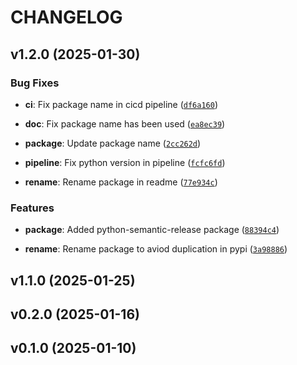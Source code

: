 # CHANGELOG


## v1.2.0 (2025-01-30)

### Bug Fixes

- **ci**: Fix package name in cicd pipeline
  ([`df6a160`](https://github.com/UBC-MDS/pyeda/commit/df6a160ca3c7d9b9b9f93951686e1540d4d38cb0))

- **doc**: Fix package name has been used
  ([`ea8ec39`](https://github.com/UBC-MDS/pyeda/commit/ea8ec3989332800cbfea4927bedd7a8632cbc20f))

- **package**: Update package name
  ([`2cc262d`](https://github.com/UBC-MDS/pyeda/commit/2cc262db8470353ace907ed24d720571df04d6c7))

- **pipeline**: Fix python version in pipeline
  ([`fcfc6fd`](https://github.com/UBC-MDS/pyeda/commit/fcfc6fd3d3e256bb715d06515bf67b78af4ceac0))

- **rename**: Rename package in readme
  ([`77e934c`](https://github.com/UBC-MDS/pyeda/commit/77e934ccde0e30b19ee199eefa78c83fe3ac73a9))

### Features

- **package**: Added python-semantic-release package
  ([`88394c4`](https://github.com/UBC-MDS/pyeda/commit/88394c4e5358fb6007c9137685009f3b1d0feceb))

- **rename**: Rename package to aviod duplication in pypi
  ([`3a98886`](https://github.com/UBC-MDS/pyeda/commit/3a98886243d9d0d513393e388b017dabc16024e6))


## v1.1.0 (2025-01-25)


## v0.2.0 (2025-01-16)


## v0.1.0 (2025-01-10)
